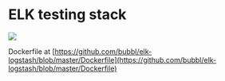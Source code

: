 ELK testing stack
=================

[![](https://badge.imagelayers.io/bbania/elk-logstash:devel.svg)](https://imagelayers.io/?images=bbania/elk-logstash:devel 'Get your own badge on imagelayers.io')

Dockerfile at [https://github.com/bubbl/elk-logstash/blob/master/Dockerfile](https://github.com/bubbl/elk-logstash/blob/master/Dockerfile)

